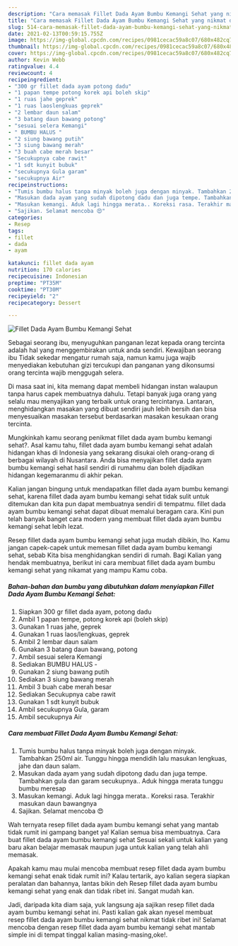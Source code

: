 ```yaml
---
description: "Cara memasak Fillet Dada Ayam Bumbu Kemangi Sehat yang nikmat dan Mudah Dibuat"
title: "Cara memasak Fillet Dada Ayam Bumbu Kemangi Sehat yang nikmat dan Mudah Dibuat"
slug: 514-cara-memasak-fillet-dada-ayam-bumbu-kemangi-sehat-yang-nikmat-dan-mudah-dibuat
date: 2021-02-13T00:59:15.755Z
image: https://img-global.cpcdn.com/recipes/0981cecac59a8c07/680x482cq70/fillet-dada-ayam-bumbu-kemangi-sehat-foto-resep-utama.jpg
thumbnail: https://img-global.cpcdn.com/recipes/0981cecac59a8c07/680x482cq70/fillet-dada-ayam-bumbu-kemangi-sehat-foto-resep-utama.jpg
cover: https://img-global.cpcdn.com/recipes/0981cecac59a8c07/680x482cq70/fillet-dada-ayam-bumbu-kemangi-sehat-foto-resep-utama.jpg
author: Kevin Webb
ratingvalue: 4.4
reviewcount: 4
recipeingredient:
- "300 gr fillet dada ayam potong dadu"
- "1 papan tempe potong korek api boleh skip"
- "1 ruas jahe geprek"
- "1 ruas laoslengkuas geprek"
- "2 lembar daun salam"
- "3 batang daun bawang potong"
- "sesuai selera Kemangi"
- " BUMBU HALUS "
- "2 siung bawang putih"
- "3 siung bawang merah"
- "3 buah cabe merah besar"
- "Secukupnya cabe rawit"
- "1 sdt kunyit bubuk"
- "secukupnya Gula garam"
- "secukupnya Air"
recipeinstructions:
- "Tumis bumbu halus tanpa minyak boleh juga dengan minyak. Tambahkan 250ml air. Tunggu hingga mendidih lalu masukan lengkuas, jahe dan daun salam."
- "Masukan dada ayam yang sudah dipotong dadu dan juga tempe. Tambahkan gula dan garam secukupnya.. Aduk hingga merata tunggu bumbu meresap"
- "Masukan kemangi. Aduk lagi hingga merata.. Koreksi rasa. Terakhir masukan daun bawangnya"
- "Sajikan. Selamat mencoba 😍"
categories:
- Resep
tags:
- fillet
- dada
- ayam

katakunci: fillet dada ayam 
nutrition: 170 calories
recipecuisine: Indonesian
preptime: "PT35M"
cooktime: "PT30M"
recipeyield: "2"
recipecategory: Dessert

---
```



![Fillet Dada Ayam Bumbu Kemangi Sehat](https://img-global.cpcdn.com/recipes/0981cecac59a8c07/680x482cq70/fillet-dada-ayam-bumbu-kemangi-sehat-foto-resep-utama.jpg)

Sebagai seorang ibu, menyuguhkan panganan lezat kepada orang tercinta adalah hal yang menggembirakan untuk anda sendiri. Kewajiban seorang ibu Tidak sekedar mengatur rumah saja, namun kamu juga wajib menyediakan kebutuhan gizi tercukupi dan panganan yang dikonsumsi orang tercinta wajib menggugah selera.

Di masa  saat ini, kita memang dapat membeli hidangan instan walaupun tanpa harus capek membuatnya dahulu. Tetapi banyak juga orang yang selalu mau menyajikan yang terbaik untuk orang tercintanya. Lantaran, menghidangkan masakan yang dibuat sendiri jauh lebih bersih dan bisa menyesuaikan masakan tersebut berdasarkan masakan kesukaan orang tercinta. 



Mungkinkah kamu seorang penikmat fillet dada ayam bumbu kemangi sehat?. Asal kamu tahu, fillet dada ayam bumbu kemangi sehat adalah hidangan khas di Indonesia yang sekarang disukai oleh orang-orang di berbagai wilayah di Nusantara. Anda bisa menyajikan fillet dada ayam bumbu kemangi sehat hasil sendiri di rumahmu dan boleh dijadikan hidangan kegemaranmu di akhir pekan.

Kalian jangan bingung untuk mendapatkan fillet dada ayam bumbu kemangi sehat, karena fillet dada ayam bumbu kemangi sehat tidak sulit untuk ditemukan dan kita pun dapat membuatnya sendiri di tempatmu. fillet dada ayam bumbu kemangi sehat dapat dibuat memalui beragam cara. Kini pun telah banyak banget cara modern yang membuat fillet dada ayam bumbu kemangi sehat lebih lezat.

Resep fillet dada ayam bumbu kemangi sehat juga mudah dibikin, lho. Kamu jangan capek-capek untuk memesan fillet dada ayam bumbu kemangi sehat, sebab Kita bisa menghidangkan sendiri di rumah. Bagi Kalian yang hendak membuatnya, berikut ini cara membuat fillet dada ayam bumbu kemangi sehat yang nikamat yang mampu Kamu coba.

<!--inarticleads1-->

##### Bahan-bahan dan bumbu yang dibutuhkan dalam menyiapkan Fillet Dada Ayam Bumbu Kemangi Sehat:

1. Siapkan 300 gr fillet dada ayam, potong dadu
1. Ambil 1 papan tempe, potong korek api (boleh skip)
1. Gunakan 1 ruas jahe, geprek
1. Gunakan 1 ruas laos/lengkuas, geprek
1. Ambil 2 lembar daun salam
1. Gunakan 3 batang daun bawang, potong
1. Ambil sesuai selera Kemangi
1. Sediakan  BUMBU HALUS -
1. Gunakan 2 siung bawang putih
1. Sediakan 3 siung bawang merah
1. Ambil 3 buah cabe merah besar
1. Sediakan Secukupnya cabe rawit
1. Gunakan 1 sdt kunyit bubuk
1. Ambil secukupnya Gula, garam
1. Ambil secukupnya Air




<!--inarticleads2-->

##### Cara membuat Fillet Dada Ayam Bumbu Kemangi Sehat:

1. Tumis bumbu halus tanpa minyak boleh juga dengan minyak. Tambahkan 250ml air. Tunggu hingga mendidih lalu masukan lengkuas, jahe dan daun salam.
1. Masukan dada ayam yang sudah dipotong dadu dan juga tempe. Tambahkan gula dan garam secukupnya.. Aduk hingga merata tunggu bumbu meresap
1. Masukan kemangi. Aduk lagi hingga merata.. Koreksi rasa. Terakhir masukan daun bawangnya
1. Sajikan. Selamat mencoba 😍




Wah ternyata resep fillet dada ayam bumbu kemangi sehat yang mantab tidak rumit ini gampang banget ya! Kalian semua bisa membuatnya. Cara buat fillet dada ayam bumbu kemangi sehat Sesuai sekali untuk kalian yang baru akan belajar memasak maupun juga untuk kalian yang telah ahli memasak.

Apakah kamu mau mulai mencoba membuat resep fillet dada ayam bumbu kemangi sehat enak tidak rumit ini? Kalau tertarik, ayo kalian segera siapkan peralatan dan bahannya, lantas bikin deh Resep fillet dada ayam bumbu kemangi sehat yang enak dan tidak ribet ini. Sangat mudah kan. 

Jadi, daripada kita diam saja, yuk langsung aja sajikan resep fillet dada ayam bumbu kemangi sehat ini. Pasti kalian gak akan nyesel membuat resep fillet dada ayam bumbu kemangi sehat nikmat tidak ribet ini! Selamat mencoba dengan resep fillet dada ayam bumbu kemangi sehat mantab simple ini di tempat tinggal kalian masing-masing,oke!.

